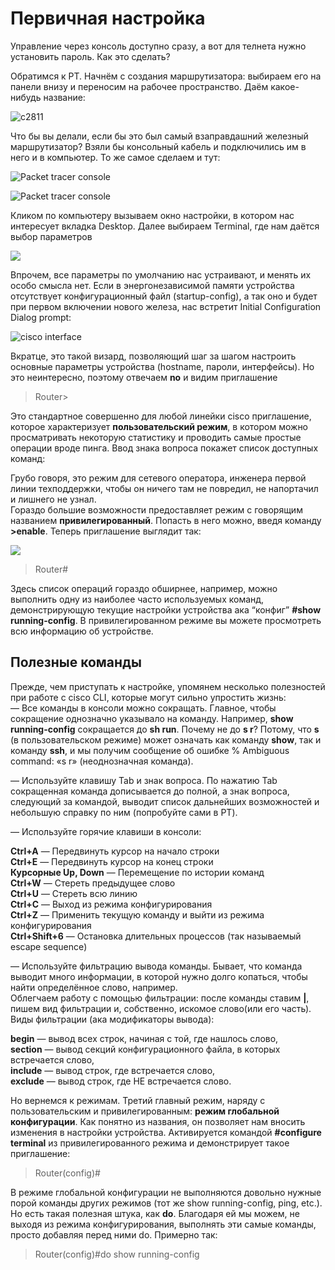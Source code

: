 # Первичная настройка

 Управление через консоль доступно сразу, а вот для телнета нужно установить пароль. Как это сделать?

Обратимся к PT. Начнём с создания маршрутизатора: выбираем его на панели внизу и переносим на рабочее пространство. Даём какое-нибудь название:

![c2811](http://img-fotki.yandex.ru/get/4526/83739833.f/0_7c481_16c83eff_XL.jpg)

Что бы вы делали, если бы это был самый взаправдашний железный маршрутизатор? Взяли бы консольный кабель и подключились им в него и в компьютер. То же самое сделаем и тут:

![Packet tracer console](http://img-fotki.yandex.ru/get/3/83739833.10/0_7c4a6_b8cd01b3_XL.jpg)

![Packet tracer console](http://img-fotki.yandex.ru/get/3008/83739833.10/0_7c4aa_e740e023_XL.jpg)

Кликом по компьютеру вызываем окно настройки, в котором нас интересует вкладка Desktop. Далее выбираем Terminal, где нам даётся выбор параметров

![](http://img-fotki.yandex.ru/get/4/83739833.10/0_7c4a8_b45c05a0_XL.jpg)

Впрочем, все параметры по умолчанию нас устраивают, и менять их особо смысла нет. Если в энергонезависимой памяти устройства отсутствует конфигурационный файл \(startup-config\), а так оно и будет при первом включении нового железа, нас встретит Initial Configuration Dialog prompt:

![cisco interface](http://img-fotki.yandex.ru/get/4424/83739833.10/0_7c4a9_139a7ae4_XL.jpg)

Вкратце, это такой визард, позволяющий шаг за шагом настроить основные параметры устройства \(hostname, пароли, интерфейсы\). Но это неинтересно, поэтому отвечаем **no** и видим приглашение

> Router&gt;

Это стандартное совершенно для любой линейки cisco приглашение, которое характеризует **пользовательский режим**, в котором можно просматривать некоторую статистику и проводить самые простые операции вроде пинга. Ввод знака вопроса покажет список доступных команд:  
  
Грубо говоря, это режим для сетевого оператора, инженера первой линии техподдержки, чтобы он ничего там не повредил, не напортачил и лишнего не узнал.  
Гораздо большие возможности предоставляет режим с говорящим названием **привилегированный**. Попасть в него можно, введя команду **&gt;enable**. Теперь приглашение выглядит так:

![](http://img-fotki.yandex.ru/get/4424/83739833.f/0_7c483_e700580b_XL.jpg)

> Router\#

Здесь список операций гораздо обширнее, например, можно выполнить одну из наиболее часто используемых команд, демонстрирующую текущие настройки устройства ака “конфиг” **\#show running-config**. В привилегированном режиме вы можете просмотреть всю информацию об устройстве.

## Полезные команды

Прежде, чем приступать к настройке, упомянем несколько полезностей при работе с cisco CLI, которые могут сильно упростить жизнь:  
— Все команды в консоли можно сокращать. Главное, чтобы сокращение однозначно указывало на команду. Например, **show running-config** сокращается до **sh run**. Почему не до **s r**? Потому, что **s** \(в пользовательском режиме\) может означать как команду **show**, так и команду **ssh**, и мы получим сообщение об ошибке % Ambiguous command: «s r» \(неоднозначная команда\).  
  
— Используйте клавишу Tab и знак вопроса. По нажатию Tab сокращенная команда дописывается до полной, а знак вопроса, следующий за командой, выводит список дальнейших возможностей и небольшую справку по ним \(попробуйте сами в PT\).  
  
— Используйте горячие клавиши в консоли:   
  
**Ctrl+A** — Передвинуть курсор на начало строки  
**Ctrl+E** — Передвинуть курсор на конец строки  
**Курсорные Up, Down** — Перемещение по истории команд  
**Ctrl+W** — Стереть предыдущее слово  
**Ctrl+U** — Стереть всю линию  
**Ctrl+C** — Выход из режима конфигурирования  
**Ctrl+Z** — Применить текущую команду и выйти из режима конфигурирования  
**Ctrl+Shift+6** — Остановка длительных процессов \(так называемый escape sequence\)  
  
— Используйте фильтрацию вывода команды. Бывает, что команда выводит много информации, в которой нужно долго копаться, чтобы найти определённое слово, например.   
Облегчаем работу с помощью фильтрации: после команды ставим **\|**, пишем вид фильтрации и, собственно, искомое слово\(или его часть\). Виды фильтрации \(ака модификаторы вывода\):  
  
**begin** — вывод всех строк, начиная с той, где нашлось слово,  
**section** — вывод секций конфигурационного файла, в которых встречается слово,  
**include** — вывод строк, где встречается слово,  
**exclude** — вывод строк, где НЕ встречается слово.  
  
Но вернемся к режимам. Третий главный режим, наряду с пользовательским и привилегированным: **режим глобальной конфигурации**. Как понятно из названия, он позволяет нам вносить изменения в настройки устройства. Активируется командой **\#configure terminal** из привилегированного режима и демонстрирует такое приглашение:

> Router\(config\)\#

В режиме глобальной конфигурации не выполняются довольно нужные порой команды других режимов \(тот же show running-config, ping, etc.\). Но есть такая полезная штука, как **do**. Благодаря ей мы можем, не выходя из режима конфигурирования, выполнять эти самые команды, просто добавляя перед ними do. Примерно так:

> Router\(config\)\#do show running-config

